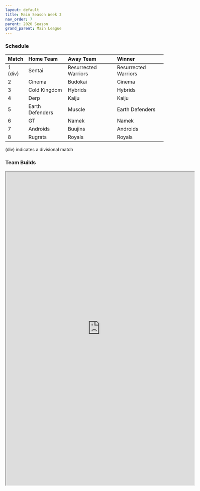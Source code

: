 ```yaml
---
layout: default
title: Main Season Week 3
nav_order: 7
parent: 2020 Season
grand_parent: Main League
---
```

### Schedule

|Match          |  Home Team            | Away Team        | Winner          |
| :-------------| :---------------------| :----------------| :---------------|
| 1 (div)       | Sentai                | Resurrected Warriors | Resurrected Warriors |
| 2             | Cinema                | Budokai          | Cinema          |
| 3             | Cold Kingdom          | Hybrids          | Hybrids         |
| 4             | Derp                  | Kaiju            | Kaiju           |
| 5             | Earth Defenders       | Muscle           | Earth Defenders |
| 6             | GT                    | Namek            | Namek           |
| 7             | Androids              | Buujins          | Androids        | 
| 8             | Rugrats               | Royals           | Royals          |

(div) indicates a divisional match

### Team Builds 

<iframe width=600 height=1000 scrolling="yes" src="https://docs.google.com/document/d/e/2PACX-1vS0DVjV6d8Rq0rs2y53pyB6ZdvLmR-lgP6_1S45EXAII1RRnE0Kh2Rk70ol5dt8kd0QPfTel7ZLCtMM/pub?embedded=true"></iframe>